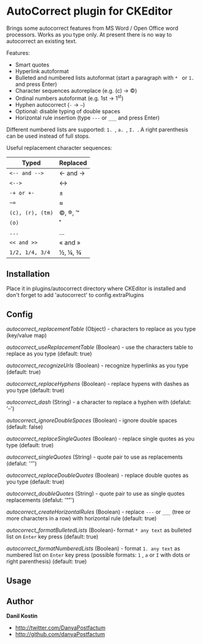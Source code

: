 AutoCorrect plugin for CKEditor
============================

Brings some autocorrect features from MS Word / Open Office word processors.
Works as you type only. At present there is no way to autocorrect an existing text.

Features:

* Smart quotes
* Hyperlink autoformat
* Bulleted and numbered lists autoformat (start a paragraph with `* ` or `1. ` and press Enter)
* Character sequences autoreplace (e.g. (c) → ©)
* Ordinal numbers autoformat (e.g. 1st → 1<sup>st</sup>)
* Hyphen autocorrect (`-` → `–`)
* Optional: disable typing of double spaces
* Horizontal rule insertion (type `---` or `___` and press Enter)

Different numbered lists are supported: `1. `, `a. `, `I. `. A right parenthesis can be used instead of full stops.

Useful replacement character sequences:

Typed            | Replaced
---------------- | -------------
`<-- and -->`    | ← and →
`<-->`           | ↔
`-+ or +-`       | ±
`~=`             | ≈
`(c), (r), (tm)` | ©, ®, ™
`(o)`            | ˚
`...`            | …
`<< and >>`      | « and »
`1/2, 1/4, 3/4`  | ½, ¼, ¾

Installation
------------

Place it in plugins/autocorrect directory where CKEditor is installed and don't forget to add 'autocorrect' to config.extraPlugins

Config
------

*autocorrect_replacementTable* (Object) - characters to replace as you type (key/value map)

*autocorrect_useReplacementTable* (Boolean) - use the characters table to replace as you type (default: true)

*autocorrect_recognizeUrls* (Boolean) - recognize hyperlinks as you type (default: true)

*autocorrect_replaceHyphens* (Boolean) - replace hypens with dashes as you type (default: true)

*autocorrect_dash* (String) - a character to replace a hyphen with (defalut: '–')

*autocorrect_ignoreDoubleSpaces* (Boolean) - ignore double spaces (default: false)

*autocorrect_replaceSingleQuotes* (Boolean) - replace single quotes as you type (default: true)

*autocorrect_singleQuotes* (String) - quote pair to use as replacements (defalut: '‘’')

*autocorrect_replaceDoubleQuotes* (Boolean) - replace double quotes as you type (default: true)

*autocorrect_doubleQuotes* (String) - quote pair to use as single quotes replacements (defalut: '“”')

*autocorrect_createHorizontalRules* (Boolean) - replace `---` or `___` (tree or more characters in a row) with horizontal rule (default: true)

*autocorrect_formatBulletedLists*  (Boolean)- format `* any text` as bulleted list on `Enter` key press (default: true)

*autocorrect_formatNumberedLists* (Boolean) - format `1. any text` as numbered list on `Enter` key press (possible formats: `1` , `a` or `I` with dots or right parenthesis) (default: true)


Usage
-----



Author
------

**Danil Kostin**

+ http://twitter.com/DanyaPostfactum
+ http://github.com/danyaPostfactum